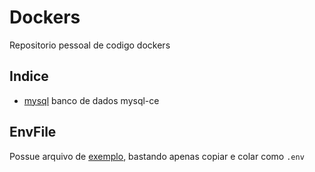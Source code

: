 # Dockers
Repositorio pessoal de codigo dockers

## Indice
- [mysql](mysql.yml) banco de dados mysql-ce


## EnvFile
Possue arquivo de [exemplo](.env.example), bastando apenas copiar e colar como `.env`
